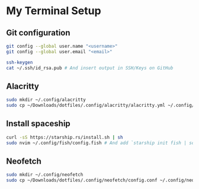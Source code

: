 # My Terminal Setup

## Git configuration
```bash
git config --global user.name "<username>"
git config --global user.email "<email>"

ssh-keygen
cat ~/.ssh/id_rsa.pub # And insert output in SSH/Keys on GitHub
```

## Alacritty
```bash
sudo mkdir ~/.config/alacritty
sudo cp ~/Downloads/dotfiles/.config/alacritty/alacritty.yml ~/.config/alacritty/alacritty.yml
```

## Install spaceship
```bash
curl -sS https://starship.rs/install.sh | sh
sudo nvim ~/.config/fish/config.fish # And add `starship init fish | source`
```

## Neofetch
```bash 
sudo mkdir ~/.config/neofetch
sudo cp ~/Downloads/dotfiles/.config/neofetch/config.conf ~/.config/neofetch/config.conf
```
